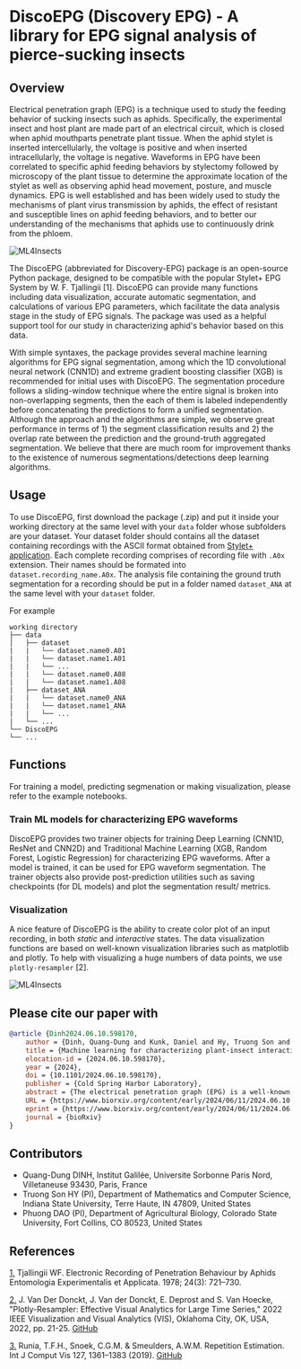 # DiscoEPG (Discovery EPG) - A library for EPG signal analysis of pierce-sucking insects

## Overview
Electrical penetration graph (EPG) is a technique used to study the feeding behavior of sucking insects such as aphids. Specifically, the experimental insect and host plant are made part of an electrical circuit, which is closed when aphid mouthparts penetrate plant tissue. When the aphid stylet is inserted intercellularly, the voltage is positive and when inserted intracellularly, the voltage is negative. Waveforms in EPG have been correlated to specific aphid feeding behaviors by stylectomy followed by microscopy of the plant tissue to determine the approximate location of the stylet as well as observing aphid head movement, posture, and muscle dynamics. EPG is well established and has been widely used to study the mechanisms of plant virus transmission by aphids, the effect of resistant and susceptible lines on aphid feeding behaviors, and to better our understanding of the mechanisms that aphids use to continuously drink from the phloem.   

![ML4Insects](/figures/workflow.png "Workflow of the segmentation approach used in the package.")

The DiscoEPG (abbreviated for Discovery-EPG) package is an open-source Python package, designed to be compatible with the popular Stylet+ EPG System by W. F. Tjallingii [1]. DiscoEPG can provide many functions including data visualization, accurate automatic segmentation, and calculations of various EPG parameters, which facilitate the data analysis stage in the study of EPG signals. The package was used as a helpful support tool for our study in characterizing aphid's behavior based on this data. 

With simple syntaxes, the package provides several machine learning algorithms for EPG signal segmentation, among which the 1D convolutional neural network (CNN1D) and extreme gradient boosting classifier (XGB) is recommended for initial uses with DiscoEPG. The segmentation procedure follows a sliding-window technique where the entire signal is broken into non-overlapping segments, then the each of them is labeled independently before concatenating the predictions to form a unified segmentation. Although the approach and the algorithms are simple, we observe great performance in terms of 1) the segment classification results and 2) the overlap rate between the prediction and the ground-truth aggregated segmentation. We believe that there are much room for improvement thanks to the existence of numerous segmentations/detections deep learning algorithms.

## Usage 
To use DiscoEPG, first download the package (.zip) and put it inside your working directory at the same level with your `data` folder whose subfolders are your dataset. Your dataset folder should contains all the dataset containing recordings with the ASCII format obtained from [Stylet+ application](https://www.DiscoEPGystems.eu/). Each complete recording comprises of recording file with `.A0x` extension. Their names should be formated into `dataset.recording_name.A0x`. The analysis file containing the ground truth segmentation for a recording should be put in a folder named `dataset_ANA` at the same level with your `dataset` folder. 

For example 
```
working directory
├── data
│   ├── dataset
|   |   └── dataset.name0.A01
|   |   └── dataset.name1.A01
|   |   └── ...
|   |   └── dataset.name0.A08
|   |   └── dataset.name1.A08
|   ├── dataset_ANA
|   |   └── dataset.name0_ANA
|   |   └── dataset.name1_ANA
|   |   └── ...
|   └── ...
└── DiscoEPG
└── ...
```

## Functions
For training a model, predicting segmenation or making visualization, please refer to the example notebooks. 
### Train ML models for characterizing EPG waveforms
DiscoEPG provides two trainer objects for training Deep Learning (CNN1D, ResNet and CNN2D) and Traditional Machine Learning (XGB, Random Forest, Logistic Regression) for characterizing EPG waveforms. After a model is trained, it can be used for EPG waveform segmentation. The trainer objects also provide post-prediction utilities such as saving checkpoints (for DL models) and plot the segmentation result/ metrics.
### Visualization
A nice feature of DiscoEPG is the ability to create color plot of an input recording,  in both _static_ and _interactive_ states. The data visualization functions are based on well-known visualization libraries such as matplotlib and plotly. To help with visualizing a huge numbers of data points, we use `plotly-resampler` [2]. 

![ML4Insects](/figures/prediction.png "Example of a prediction segmentation vs the ground-truth version. The overlap rate is 95%.")

## Please cite our paper with

```bibtex
@article {Dinh2024.06.10.598170,
	author = {Dinh, Quang-Dung and Kunk, Daniel and Hy, Truong Son and Nalam, Vamsi J and Dao, Phuong},
	title = {Machine learning for characterizing plant-insect interactions through electrical penetration graphic signal},
	elocation-id = {2024.06.10.598170},
	year = {2024},
	doi = {10.1101/2024.06.10.598170},
	publisher = {Cold Spring Harbor Laboratory},
	abstract = {The electrical penetration graph (EPG) is a well-known technique that provides insights into the feeding behavior of insects with piercing-sucking mouthparts, mostly hemipterans. Since its inception in the 1960s, EPG has become indispensable in studying plant-insect interactions, revealing critical information about host plant selection, plant resistance, virus transmission, and responses to environmental factors. By integrating the plant and insect into an electrical circuit, EPG allows researchers to identify specific feeding behaviors based on distinct waveform patterns associated with activities within plant tissues. However, the traditional manual analysis of EPG waveform data is time-consuming and labor-intensive, limiting research throughput. This study presents a novel machine-learning approach to automate the segmentation and classification of EPG signals. We rigorously evaluated six diverse machine learning models, including neural networks, tree-based models, and logistic regressions, using an extensive dataset from aphid feeding experiments. Our results demonstrate that a Residual Network (ResNet) architecture achieved the highest overall waveform classification accuracy of 96.8\% and highest segmentation overlap rate of 84.4\%, highlighting the potential of machine learning for accurate and efficient EPG analysis. This automated approach promises to accelerate research in this field significantly and has the potential to be generalized to other insect species and experimental settings. Our findings underscore the value of applying advanced computational techniques to complex biological datasets, paving the way for a more comprehensive understanding of insect-plant interactions and their broader ecological implications. The source code for all experiments conducted within this study is publicly available at https://github.com/HySonLab/ML4InsectsCompeting Interest StatementThe authors have declared no competing interest.},
	URL = {https://www.biorxiv.org/content/early/2024/06/11/2024.06.10.598170},
	eprint = {https://www.biorxiv.org/content/early/2024/06/11/2024.06.10.598170.full.pdf},
	journal = {bioRxiv}
}
```

## Contributors
* Quang-Dung DINH, Institut Galilée, Universite Sorbonne Paris Nord, Villetaneuse 93430, Paris, France
* Truong Son HY (PI), Department of Mathematics and Computer Science, Indiana State University, Terre Haute, IN 47809, United States
* Phuong DAO (PI), Department of Agricultural Biology, Colorado State University, Fort Collins, CO 80523, United States

## References
[1.](https://onlinelibrary.wiley.com/doi/10.1111/j.1570-7458.1978.tb02836.x) Tjallingii WF. Electronic Recording of Penetration Behaviour by Aphids Entomologia Experimentalis et Applicata. 1978; 24(3): 721–730.

[2.](https://ieeexplore.ieee.org/document/9973221) J. Van Der Donckt, J. Van der Donckt, E. Deprost and S. Van Hoecke, "Plotly-Resampler: Effective Visual Analytics for Large Time Series," 2022 IEEE Visualization and Visual Analytics (VIS), Oklahoma City, OK, USA, 2022, pp. 21-25. [GitHub](https://github.com/predict-idlab/plotly-resampler) 

[3.](https://link.springer.com/article/10.1007/s11263-019-01194-0) Runia, T.F.H., Snoek, C.G.M. & Smeulders, A.W.M. Repetition Estimation. Int J Comput Vis 127, 1361–1383 (2019). [GitHub](https://github.com/tomrunia/PyTorchWavelets) 

